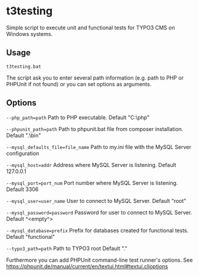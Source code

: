 # t3testing #
Simple script to execute unit and functional tests for TYPO3 CMS on Windows systems.

## Usage ##

`t3testing.bat`

The script ask you to enter several path information (e.g. path to PHP or PHPUnit if not found) or you can set options as arguments.

## Options ##

`--php_path=path`
Path to PHP executable. Default "C:\php"

`--phpunit_path=path`
Path to phpunit.bat file from composer installation. Default ".\bin"

`--mysql_defaults_file=file_name`
Path to my.ini file with the MySQL Server configuration

`--mysql_host=addr`
Address where MySQL Server is listening. Default 127.0.0.1

`--mysql_port=port_num`
Port number where MySQL Server is listening. Default 3306

`--mysql_user=user_name`
User to connect to MySQL Server. Default "root"

`--mysql_password=password`
Password for user to connect to MySQL Server. Default ^<empty^>

`--mysql_database=prefix`
Prefix for databases created for functional tests. Default "functional"

`--typo3_path=path`
Path to TYPO3 root Default ".\"

Furthermore you can add PHPUnit command-line test runner's options. See https://phpunit.de/manual/current/en/textui.html#textui.clioptions
